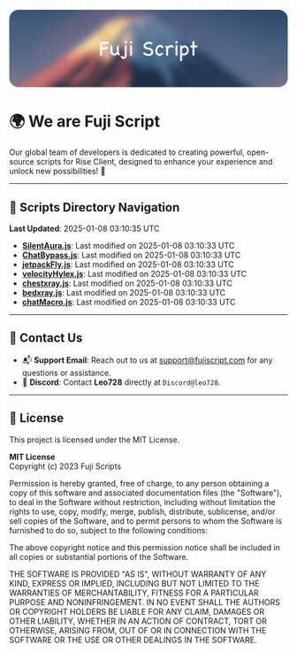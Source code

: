![Banner](.github/b.webp)

# 🌍 **We are Fuji Script**

Our global team of developers is dedicated to creating powerful, open-source scripts for Rise Client, designed to enhance your experience and unlock new possibilities! 🌟

---
<!-- SCRIPTS_NAVIGATION_START -->
## 📂 **Scripts Directory Navigation**

**Last Updated**: 2025-01-08 03:10:35 UTC

- **[SilentAura.js](scripts/SilentAura.js)**: Last modified on 2025-01-08 03:10:33 UTC
- **[ChatBypass.js](scripts/ChatBypass.js)**: Last modified on 2025-01-08 03:10:33 UTC
- **[jetpackFly.js](scripts/jetpackFly.js)**: Last modified on 2025-01-08 03:10:33 UTC
- **[velocityHylex.js](scripts/velocityHylex.js)**: Last modified on 2025-01-08 03:10:33 UTC
- **[chestxray.js](scripts/chestxray.js)**: Last modified on 2025-01-08 03:10:33 UTC
- **[bedxray.js](scripts/bedxray.js)**: Last modified on 2025-01-08 03:10:33 UTC
- **[chatMacro.js](scripts/chatMacro.js)**: Last modified on 2025-01-08 03:10:33 UTC

<!-- SCRIPTS_NAVIGATION_END -->

---

## 💬 **Contact Us**  
- 📬 **Support Email**: Reach out to us at [support@fujiscript.com](mailto:support@fujiscript.com) for any questions or assistance.  
- 💬 **Discord**: Contact **Leo728** directly at `Discord@leo728`.

---

## 📜 **License**

This project is licensed under the MIT License.  

**MIT License**  
Copyright (c) 2023 Fuji Scripts  

Permission is hereby granted, free of charge, to any person obtaining a copy of this software and associated documentation files (the "Software"), to deal in the Software without restriction, including without limitation the rights to use, copy, modify, merge, publish, distribute, sublicense, and/or sell copies of the Software, and to permit persons to whom the Software is furnished to do so, subject to the following conditions:  

The above copyright notice and this permission notice shall be included in all copies or substantial portions of the Software.  

THE SOFTWARE IS PROVIDED "AS IS", WITHOUT WARRANTY OF ANY KIND, EXPRESS OR IMPLIED, INCLUDING BUT NOT LIMITED TO THE WARRANTIES OF MERCHANTABILITY, FITNESS FOR A PARTICULAR PURPOSE AND NONINFRINGEMENT. IN NO EVENT SHALL THE AUTHORS OR COPYRIGHT HOLDERS BE LIABLE FOR ANY CLAIM, DAMAGES OR OTHER LIABILITY, WHETHER IN AN ACTION OF CONTRACT, TORT OR OTHERWISE, ARISING FROM, OUT OF OR IN CONNECTION WITH THE SOFTWARE OR THE USE OR OTHER DEALINGS IN THE SOFTWARE.  
